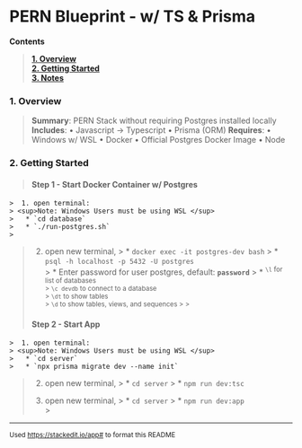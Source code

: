 # **PERN Blueprint - w/ TS & Prisma**
**Contents**
>**[1. Overview](#overview)**  
**[2. Getting Started](#getting-started)**  
**[3. Notes](#notes)**  

### 1. Overview  
> **Summary**: PERN Stack without requiring Postgres installed locally  
> **Includes**:
> • Javascript -> Typescript
> • Prisma (ORM)
> **Requires**:
> • Windows w/ WSL
> • Docker 
> • Official Postgres Docker Image
> • Node

### 2. Getting Started
>  #### Step 1 - Start Docker Container w/ Postgres
	>  1. open terminal:
	> <sup>Note: Windows Users must be using WSL </sup>
	>   * `cd database` 
	>   * `./run-postgres.sh`  
	>
  > 2. open new terminal, 
	>   * `docker exec -it postgres-dev bash` 
	>   * `psql -h localhost -p 5432 -U postgres`  
	>   * Enter password for user postgres, default: **`password`**
	> 		* <sup> `\l` for list of databases  
	>                   `\c devdb` to connect to a database  
	>                   `\dt` to show tables  
	>                   `\d` to show tables, views, and sequences 
	> 
	>
>  #### Step 2 - Start App
	>  1. open terminal:  
	> <sup>Note: Windows Users must be using WSL </sup>  
	>   * `cd server` 
	>   * `npx prisma migrate dev --name init`  
  >  
  > 2. open new terminal, 
	>   * `cd server` 
	>   * `npm run dev:tsc`  
  >  
  > 2. open new terminal, 
	>   * `cd server` 
	>   * `npm run dev:app`  
	>
---
<sup>Used https://stackedit.io/app# to format this README